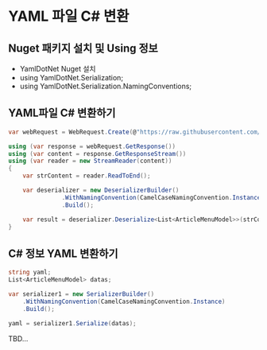 # YAML 파일 C# 변환


## Nuget 패키지 설치 및 Using 정보
- YamlDotNet Nuget 설치
- using YamlDotNet.Serialization;
- using YamlDotNet.Serialization.NamingConventions;

## YAML파일 C# 변환하기

``` C#
var webRequest = WebRequest.Create(@"https://raw.githubusercontent.com/devncore/devncore-official/main/data/menus/articles.yml");

using (var response = webRequest.GetResponse())
using (var content = response.GetResponseStream())
using (var reader = new StreamReader(content))
{
    var strContent = reader.ReadToEnd();

    var deserializer = new DeserializerBuilder()
               .WithNamingConvention(CamelCaseNamingConvention.Instance)
               .Build();

    var result = deserializer.Deserialize<List<ArticleMenuModel>>(strContent);
}
```

## C# 정보 YAML 변환하기

```C#
string yaml;
List<ArticleMenuModel> datas;

var serializer1 = new SerializerBuilder()
    .WithNamingConvention(CamelCaseNamingConvention.Instance)
    .Build();

yaml = serializer1.Serialize(datas);

```

TBD...

